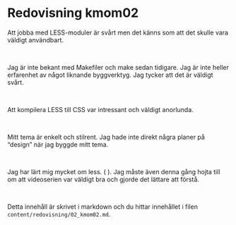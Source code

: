 ---
---
Redovisning kmom02
=========================

<p> Att jobba  med LESS-moduler är svårt men det känns som att det skulle vara väldigt användbart. </p>
&nbsp;
<p> Jag är inte bekant med Makefiler och make sedan tidigare. Jag är inte heller erfarenhet av något liknande byggverktyg. Jag tycker att det är väldigt svårt.
 </p>
&nbsp;
<p> Att kompilera LESS till CSS var intressant och väldigt anorlunda. </p>
&nbsp;
<p> Mitt tema är enkelt och stilrent. Jag hade inte direkt några planer på “design” när jag byggde mitt tema. </p>
&nbsp;
<p> Jag har lärt mig mycket om less.
(&nbsp;).
Jag måste även denna gång hojta till om att videoserien var väldigt bra och gjorde det lättare att förstå. </p> &nbsp;

Detta innehåll är skrivet i markdown och du hittar innehållet i filen `content/redovisning/02_kmom02.md`.
